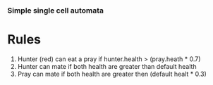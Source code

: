 ### Simple single cell automata

# Rules

1. Hunter (red) can eat a pray if hunter.health > (pray.heath * 0.7)
2. Hunter can mate if both health are greater than default health
3. Pray can mate if both health are greater then (default healt * 0.3)